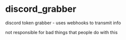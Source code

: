 # discord_grabber
discord token grabber - uses webhooks to transmit info



not responsible for bad things that people do with this

